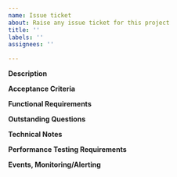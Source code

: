 ```yaml
---
name: Issue ticket
about: Raise any issue ticket for this project
title: ''
labels: ''
assignees: ''

---
```


**Description**

**Acceptance Criteria**

**Functional Requirements**

**Outstanding Questions**

**Technical Notes**

**Performance Testing Requirements**

**Events, Monitoring/Alerting**
